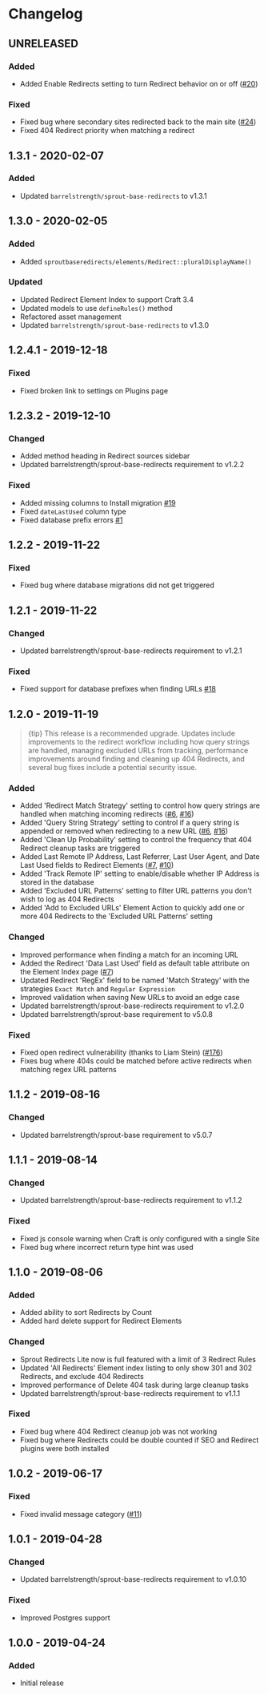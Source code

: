 # Changelog

## UNRELEASED

### Added
- Added Enable Redirects setting to turn Redirect behavior on or off ([#20][#20-sproutredirects])

### Fixed
- Fixed bug where secondary sites redirected back to the main site ([#24][#24-sproutbaseredirects])
- Fixed 404 Redirect priority when matching a redirect

[#24-sproutbaseredirects]: https://github.com/barrelstrength/craft-sprout-redirects/issues/24
[#20-sproutredirects]: https://github.com/barrelstrength/craft-sprout-redirects/issues/20

## 1.3.1 - 2020-02-07

### Added
- Updated `barrelstrength/sprout-base-redirects` to v1.3.1

## 1.3.0 - 2020-02-05

### Added
- Added `sproutbaseredirects/elements/Redirect::pluralDisplayName()`

### Updated
- Updated Redirect Element Index to support Craft 3.4
- Updated models to use `defineRules()` method
- Refactored asset management
- Updated `barrelstrength/sprout-base-redirects` to v1.3.0

## 1.2.4.1 - 2019-12-18

### Fixed
- Fixed broken link to settings on Plugins page

## 1.2.3.2 - 2019-12-10

### Changed
- Added method heading in Redirect sources sidebar 
- Updated barrelstrength/sprout-base-redirects requirement to v1.2.2

### Fixed
- Added missing columns to Install migration [#19]
- Fixed `dateLastUsed` column type
- Fixed database prefix errors [#1][1pull-sprout-base-redirects]

[#19]: https://github.com/barrelstrength/craft-sprout-redirects/issues/19
[1pull-sprout-base-redirects]: https://github.com/barrelstrength/craft-sprout-base-redirects/pull/1

## 1.2.2 - 2019-11-22

### Fixed
- Fixed bug where database migrations did not get triggered

## 1.2.1 - 2019-11-22

### Changed
- Updated barrelstrength/sprout-base-redirects requirement to v1.2.1

### Fixed
- Fixed support for database prefixes when finding URLs [#18][18-sprout-base-redirects]

[18-sprout-base-redirects]: https://github.com/barrelstrength/craft-sprout-redirects/issues/18

## 1.2.0 - 2019-11-19

> {tip} This release is a recommended upgrade. Updates include improvements to the redirect workflow including how query strings are handled, managing excluded URLs from tracking, performance improvements around finding and cleaning up 404 Redirects, and several bug fixes include a potential security issue.

### Added
- Added 'Redirect Match Strategy' setting to control how query strings are handled when matching incoming redirects ([#6], [#16])
- Added 'Query String Strategy' setting to control if a query string is appended or removed when redirecting to a new URL ([#6], [#16])
- Added 'Clean Up Probability' setting to control the frequency that 404 Redirect cleanup tasks are triggered
- Added Last Remote IP Address, Last Referrer, Last User Agent, and Date Last Used fields to Redirect Elements ([#7], [#10])
- Added 'Track Remote IP' setting to enable/disable whether IP Address is stored in the database
- Added 'Excluded URL Patterns' setting to filter URL patterns you don't wish to log as 404 Redirects
- Added 'Add to Excluded URLs' Element Action to quickly add one or more 404 Redirects to the 'Excluded URL Patterns' setting

### Changed
- Improved performance when finding a match for an incoming URL
- Added the Redirect 'Data Last Used' field as default table attribute on the Element Index page ([#7])
- Updated Redirect 'RegEx' field to be named 'Match Strategy' with the strategies `Exact Match` and `Regular Expression`
- Improved validation when saving New URLs to avoid an edge case
- Updated barrelstrength/sprout-base-redirects requirement to v1.2.0
- Updated barrelstrength/sprout-base requirement to v5.0.8

### Fixed
- Fixed open redirect vulnerability (thanks to Liam Stein) ([#176][176-sprout-seo])
- Fixes bug where 404s could be matched before active redirects when matching regex URL patterns

[#6]: https://github.com/barrelstrength/craft-sprout-redirects/issues/6
[#7]: https://github.com/barrelstrength/craft-sprout-redirects/issues/7
[#10]: https://github.com/barrelstrength/craft-sprout-redirects/issues/10
[#16]: https://github.com/barrelstrength/craft-sprout-redirects/issues/16
[176-sprout-seo]: https://github.com/barrelstrength/craft-sprout-seo/issues/176

## 1.1.2 - 2019-08-16

### Changed
- Updated barrelstrength/sprout-base requirement to v5.0.7

## 1.1.1 - 2019-08-14

### Changed
- Updated barrelstrength/sprout-base-redirects requirement to v1.1.2

### Fixed
- Fixed js console warning when Craft is only configured with a single Site
- Fixed bug where incorrect return type hint was used

## 1.1.0 - 2019-08-06

### Added
- Added ability to sort Redirects by Count
- Added hard delete support for Redirect Elements

### Changed
- Sprout Redirects Lite now is full featured with a limit of 3 Redirect Rules
- Updated 'All Redirects' Element index listing to only show 301 and 302 Redirects, and exclude 404 Redirects
- Improved performance of Delete 404 task during large cleanup tasks 
- Updated barrelstrength/sprout-base-redirects requirement to v1.1.1

### Fixed 
- Fixed bug where 404 Redirect cleanup job was not working
- Fixed bug where Redirects could be double counted if SEO and Redirect plugins were both installed

## 1.0.2 - 2019-06-17

### Fixed
- Fixed invalid message category ([#11])

[#11]: https://github.com/barrelstrength/craft-sprout-redirects/issues/11

## 1.0.1 - 2019-04-28

### Changed
- Updated barrelstrength/sprout-base-redirects requirement to v1.0.10

### Fixed
- Improved Postgres support

## 1.0.0 - 2019-04-24

### Added 
- Initial release
